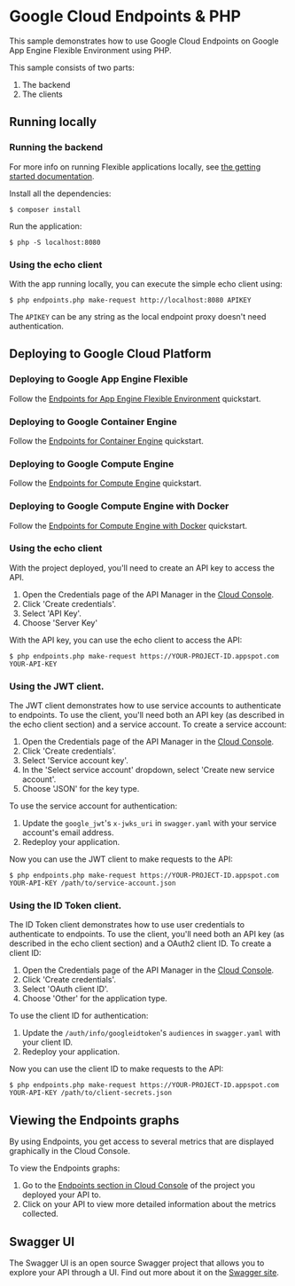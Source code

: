 # Google Cloud Endpoints & PHP

This sample demonstrates how to use Google Cloud Endpoints on Google App Engine Flexible Environment using PHP.

This sample consists of two parts:

1. The backend
2. The clients

## Running locally

### Running the backend

For more info on running Flexible applications locally, see [the getting started documentation](https://cloud.google.com/php/getting-started/hello-world).

Install all the dependencies:

    $ composer install

Run the application:

    $ php -S localhost:8080

### Using the echo client

With the app running locally, you can execute the simple echo client using:

    $ php endpoints.php make-request http://localhost:8080 APIKEY

The `APIKEY` can be any string as the local endpoint proxy doesn't need authentication.

## Deploying to Google Cloud Platform

### Deploying to Google App Engine Flexible

Follow the [Endpoints for App Engine Flexible Environment](https://cloud.google.com/endpoints/docs/quickstart-app-engine) quickstart.

### Deploying to Google Container Engine

Follow the [Endpoints for Container Engine](https://cloud.google.com/endpoints/docs/quickstart-container-engine) quickstart.

### Deploying to Google Compute Engine

Follow the [Endpoints for Compute Engine](https://cloud.google.com/endpoints/docs/quickstart-compute-engine) quickstart.

### Deploying to Google Compute Engine with Docker

Follow the [Endpoints for Compute Engine with Docker](https://cloud.google.com/endpoints/docs/quickstart-compute-engine-docker) quickstart.

### Using the echo client

With the project deployed, you'll need to create an API key to access the API.

1. Open the Credentials page of the API Manager in the [Cloud Console](https://console.cloud.google.com/apis/credentials).
2. Click 'Create credentials'.
3. Select 'API Key'.
4. Choose 'Server Key'

With the API key, you can use the echo client to access the API:

    $ php endpoints.php make-request https://YOUR-PROJECT-ID.appspot.com YOUR-API-KEY

### Using the JWT client.

The JWT client demonstrates how to use service accounts to authenticate to endpoints. To use the client, you'll need both an API key (as described in the echo client section) and a service account. To create a service account:

1. Open the Credentials page of the API Manager in the [Cloud Console](https://console.cloud.google.com/apis/credentials).
2. Click 'Create credentials'.
3. Select 'Service account key'.
4. In the 'Select service account' dropdown, select 'Create new service account'.
5. Choose 'JSON' for the key type.

To use the service account for authentication:

1. Update the `google_jwt`'s `x-jwks_uri` in `swagger.yaml` with your service account's email address.
2. Redeploy your application.

Now you can use the JWT client to make requests to the API:

    $ php endpoints.php make-request https://YOUR-PROJECT-ID.appspot.com YOUR-API-KEY /path/to/service-account.json

### Using the ID Token client.

The ID Token client demonstrates how to use user credentials to authenticate to endpoints. To use the client, you'll need both an API key (as described in the echo client section) and a OAuth2 client ID. To create a client ID:

1. Open the Credentials page of the API Manager in the [Cloud Console](https://console.cloud.google.com/apis/credentials).
2. Click 'Create credentials'.
3. Select 'OAuth client ID'.
4. Choose 'Other' for the application type.

To use the client ID for authentication:

1. Update the `/auth/info/googleidtoken`'s `audiences` in `swagger.yaml` with your client ID.
2. Redeploy your application.

Now you can use the client ID to make requests to the API:

    $ php endpoints.php make-request https://YOUR-PROJECT-ID.appspot.com YOUR-API-KEY /path/to/client-secrets.json

## Viewing the Endpoints graphs

By using Endpoints, you get access to several metrics that are displayed graphically in the Cloud Console.

To view the Endpoints graphs:

1. Go to the [Endpoints section in Cloud Console](https://console.cloud.google.com/endpoints) of the project you deployed your API to.
2. Click on your API to view more detailed information about the metrics collected.

## Swagger UI

The Swagger UI is an open source Swagger project that allows you to explore your API through a UI. Find out more about it on the [Swagger site](http://swagger.io/swagger-ui/).
